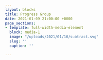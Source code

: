 ```yaml
---
layout: blocks
title: Progress Group
date: 2021-01-09 21:00:00 +0000
page_sections:
- template: full-width-media-element
  block: media-1
  image: "/uploads/2021/01/10/subtract.svg"
  slug: ''
  caption: ''

---
```


